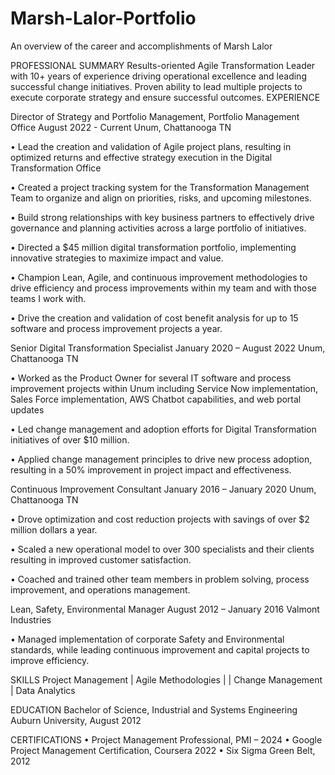 # Marsh-Lalor-Portfolio
An overview of the career and accomplishments of Marsh Lalor

PROFESSIONAL SUMMARY
Results-oriented Agile Transformation Leader with 10+ years of experience driving operational excellence and leading successful change initiatives. Proven ability to lead multiple projects to execute corporate strategy and ensure successful outcomes.
EXPERIENCE

Director of Strategy and Portfolio Management, Portfolio Management Office     August 2022 - Current
Unum, Chattanooga TN	

•	Lead the creation and validation of Agile project plans, resulting in optimized returns and effective strategy execution in the Digital Transformation Office

•	Created a project tracking system for the Transformation Management Team to organize and align on priorities, risks, and upcoming milestones.

•	Build strong relationships with key business partners to effectively drive governance and planning activities across a large portfolio of initiatives.

•	Directed a $45 million digital transformation portfolio, implementing innovative strategies to maximize impact and value.

•	Champion Lean, Agile, and continuous improvement methodologies to drive efficiency and process improvements within my team and with those teams I work with.

•	Drive the creation and validation of cost benefit analysis for up to 15 software and process improvement projects a year.


Senior Digital Transformation Specialist				January 2020 – August 2022
Unum, Chattanooga TN

•	Worked as the Product Owner for several IT software and process improvement projects within Unum including Service Now implementation, Sales Force implementation, AWS Chatbot capabilities, and web portal updates

•	Led change management and adoption efforts for Digital Transformation initiatives of over $10 million.

•	Applied change management principles to drive new process adoption, resulting in a 50% improvement in project impact and effectiveness.


Continuous Improvement Consultant				             January 2016 – January 2020
Unum, Chattanooga TN				

•	Drove optimization and cost reduction projects with savings of over $2 million dollars a year.

•	Scaled a new operational model to over 300 specialists and their clients resulting in improved customer satisfaction.

•	Coached and trained other team members in problem solving, process improvement, and operations management.

Lean, Safety, Environmental Manager				      August 2012 – January 2016
Valmont Industries		

•	Managed implementation of corporate Safety and Environmental standards, while leading continuous improvement and capital projects to improve efficiency.


SKILLS
Project Management | Agile Methodologies | | Change Management | Data Analytics


EDUCATION
Bachelor of Science, Industrial and Systems Engineering			
Auburn University, August 2012


CERTIFICATIONS
•	Project Management Professional, PMI – 2024
•	Google Project Management Certification, Coursera 2022
•	Six Sigma Green Belt, 2012
